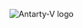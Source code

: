 ![Antarty-V logo](https://github.com/brunoalexandrefraga/antarty-v/assets/8648411/ae4d2cec-1442-4762-8c96-a1f655ce4ba7)
